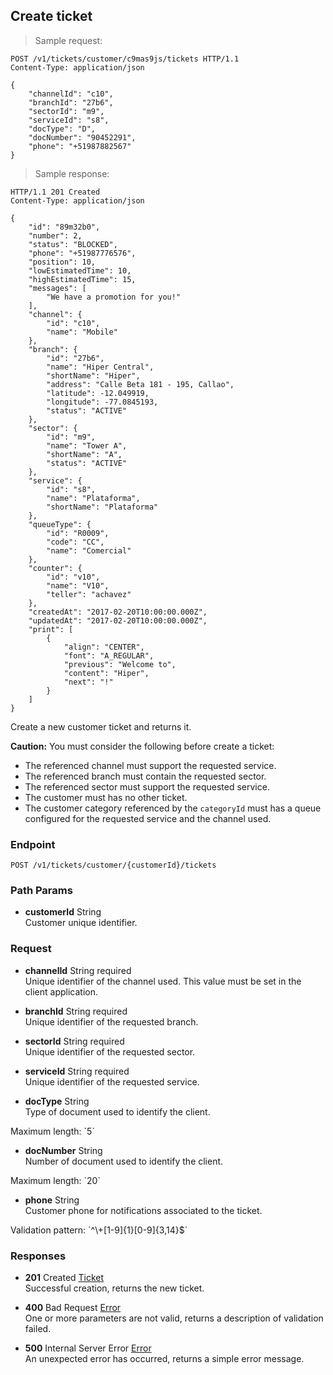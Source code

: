 
## Create ticket

> Sample request:

```http
POST /v1/tickets/customer/c9mas9js/tickets HTTP/1.1
Content-Type: application/json

{
    "channelId": "c10",
    "branchId": "27b6",
    "sectorId": "m9",
    "serviceId": "s8",
    "docType": "D",
    "docNumber": "90452291",
    "phone": "+51987882567"
}
```

> Sample response:

```http
HTTP/1.1 201 Created
Content-Type: application/json

{
    "id": "89m32b0",    
    "number": 2,
    "status": "BLOCKED",
    "phone": "+51987776576",
    "position": 10,
    "lowEstimatedTime": 10,
    "highEstimatedTime": 15,
    "messages": [
        "We have a promotion for you!"
    ],
    "channel": {
        "id": "c10",
        "name": "Mobile"
    },
    "branch": {
        "id": "27b6",
        "name": "Hiper Central",
        "shortName": "Hiper",
        "address": "Calle Beta 181 - 195, Callao",
        "latitude": -12.049919,
        "longitude": -77.0845193,
        "status": "ACTIVE"
    },
    "sector": {
        "id": "m9",
        "name": "Tower A",
        "shortName": "A",
        "status": "ACTIVE"
    },
    "service": {
        "id": "s8",
        "name": "Plataforma",
        "shortName": "Plataforma"
    },
    "queueType": {
        "id": "R0009",
        "code": "CC",
        "name": "Comercial"
    },
    "counter": {
        "id": "v10",
        "name": "V10",
        "teller": "achavez"
    },
    "createdAt": "2017-02-20T10:00:00.000Z",
    "updatedAt": "2017-02-20T10:00:00.000Z",
    "print": [
        {
            "align": "CENTER",
            "font": "A_REGULAR",
            "previous": "Welcome to",
            "content": "Hiper",
            "next": "!"
        }
    ]
}
```

Create a new customer ticket and returns it.

<aside class="warning">
    <strong>Caution:</strong>
    You must consider the following before create a ticket:
    <ul>
        <li>The referenced channel must support the requested service.</li>
        <li>The referenced branch must contain the requested sector.</li>
        <li>The referenced sector must support the requested service.</li>
        <li>The customer must has no other ticket.</li>
        <li>The customer category referenced by the <code>categoryId</code> must has a queue configured for the requested service and the channel used.</li>
    <ul>
</aside>

### Endpoint

`POST /v1/tickets/customer/{customerId}/tickets`

### Path Params

* **customerId** <span class="param-type">String</span><br>
Customer unique identifier.

### Request

* **channelId** <span class="param-type">String</span> <span class="required-param">required</span><br>
Unique identifier of the channel used. This value must be set in the client application.

* **branchId** <span class="param-type">String</span> <span class="required-param">required</span><br>
Unique identifier of the requested branch.

* **sectorId** <span class="param-type">String</span> <span class="required-param">required</span><br>
Unique identifier of the requested sector.

* **serviceId** <span class="param-type">String</span> <span class="required-param">required</span><br>
Unique identifier of the requested service.

* **docType** <span class="param-type">String</span><br>
Type of document used to identify the client.
<p>
    <span class="param-condition">Maximum length:</span> `5`
</p>

* **docNumber** <span class="param-type">String</span><br>
Number of document used to identify the client.
<p>
    <span class="param-condition">Maximum length:</span> `20`
</p>

* **phone** <span class="param-type">String</span><br>
Customer phone for notifications associated to the ticket.
<p>
    <span class="param-condition">Validation pattern:</span> `^\+[1-9]{1}[0-9]{3,14}$`
</p>

### Responses

* **201** <span class="verb-description">Created</span> <span class="param-type">[Ticket](#ticket)</span><br>
Successful creation, returns the new ticket.

* **400** <span class="verb-description">Bad Request</span> <span class="param-type">[Error](#error)</span><br>
One or more parameters are not valid, returns a description of validation failed.

* **500** <span class="verb-description">Internal Server Error</span> <span class="param-type">[Error](#error)</span><br>
An unexpected error has occurred, returns a simple error message.
